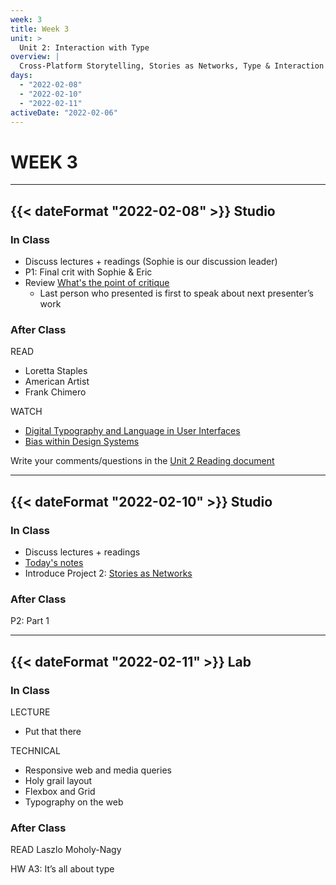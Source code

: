 ```yaml
---
week: 3
title: Week 3
unit: >
  Unit 2: Interaction with Type
overview: |
  Cross-Platform Storytelling, Stories as Networks, Type & Interaction Study, Put that there, Responsive web design, It's all about type
days:
  - "2022-02-08"
  - "2022-02-10"
  - "2022-02-11"
activeDate: "2022-02-06"
---
```

# WEEK 3

---

## {{< dateFormat "2022-02-08" >}} Studio

### In Class
* Discuss lectures + readings (Sophie is our discussion leader)
* P1: Final crit with Sophie & Eric
* Review [What's the point of critique](https://drive.google.com/file/d/1g6mQ2rKx32gW6D-MKBG8nvGWiqGY7nK3/view?usp=sharing)
  * Last person who presented is first to speak about next presenter’s work

### After Class
READ
* Loretta Staples
* American Artist
* Frank Chimero

WATCH
* [Digital Typography and Language in User Interfaces](https://vimeo.com/showcase/8025633/video/507335385)
* [Bias within Design Systems](https://vimeo.com/showcase/8025633/video/507303673)

Write your comments/questions in the [Unit 2 Reading document](https://docs.google.com/document/d/1iaMH5_ZYew54fBA8P0vLuBUZYWLafQen8HoIM0A1VuY/edit?usp=sharing)

---

## {{< dateFormat "2022-02-10" >}} Studio

### In Class
* Discuss lectures + readings
* [Today's notes](https://docs.google.com/document/d/17It7FEw2AgOOKfwwnhH0N5x4BfyChO5GIfsI-cWSA-I/edit#heading=h.clfsowo1a26t)
* Introduce Project 2: [Stories as Networks](https://docs.google.com/document/d/14X4xLXwyJlXFSaHCkOabOrcNO-H8mM-qkRk9XgbyQqg/edit?usp=sharing)

### After Class
P2: Part 1


---

## {{< dateFormat "2022-02-11" >}} Lab

### In Class
LECTURE
* Put that there

TECHNICAL
* Responsive web and media queries
* Holy grail layout
* Flexbox and Grid
* Typography on the web


### After Class
READ
Laszlo Moholy-Nagy

HW
A3: It’s all about type
